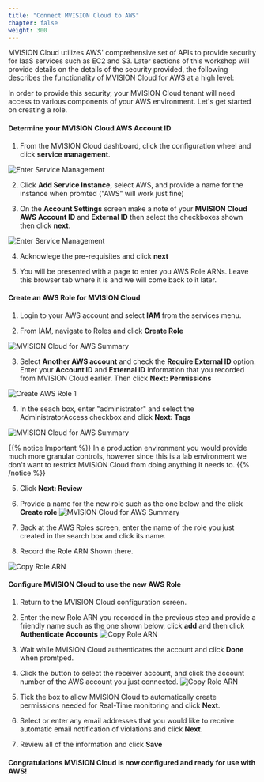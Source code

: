 ```yaml
---
title: "Connect MVISION Cloud to AWS"
chapter: false
weight: 300
---
```


MVISION Cloud utilizes AWS' comprehensive set of APIs to provide security for IaaS services such as EC2 and S3.  Later sections of this workshop will provide details on the details of the security provided, the following describes the functionality of MVISION Cloud for AWS at a high level:

In order to provide this security, your MVISION Cloud tenant will need access to various components of your AWS environment.  Let's get started on creating a role.

#### Determine your MVISION Cloud AWS Account ID

1.  From the MVISION Cloud dashboard, click the configuration wheel and click **service management**.

  ![Enter Service Management](/images/mfe/clickservicemanagement.png?classes=border,shadow)

2.  Click **Add Service Instance**, select AWS, and provide a name for the instance when promted ("AWS" will work just fine)

3.  On the **Account Settings** screen make a note of your **MVISION Cloud AWS Account ID** and **External ID** then select the checkboxes shown then click **next**.

  ![Enter Service Management](/images/mfe/awsselections.png?classes=border,shadow)

4.  Acknowlege the pre-requisites and click **next**

5.  You will be presented with a page to enter you AWS Role ARNs.  Leave this browser tab where it is and we will come back to it later.

#### Create an AWS Role for MVISION Cloud

1.  Login to your AWS account and select **IAM** from the services menu.

2.  From IAM, navigate to Roles and click **Create Role**

  ![MVISION Cloud for AWS Summary](/images/mfe/1add_role.png?classes=border,shadow)

3.  Select **Another AWS account** and check the **Require External ID** option.  Enter your **Account ID** and **External ID** information that you recorded from MVISION Cloud earlier.  Then click **Next: Permissions**

  ![Create AWS Role 1](/images/mfe/createawsrole1.png?classes=border,shadow)

4.  In the seach box, enter "administrator" and select the AdministratorAccess checkbox and click **Next: Tags**

  ![MVISION Cloud for AWS Summary](/images/mfe/administratoraccess.png?classes=border,shadow)

  {{% notice Important %}}
  In a production environment you would provide much more granular controls, however since this is a lab environment we don't want to restrict MVISION Cloud from doing anything it needs to.
  {{% /notice %}}

5.  Click **Next: Review**

6.  Provide a name for the new role such as the one below and the click **Create role**
  ![MVISION Cloud for AWS Summary](/images/mfe/clickcreaterole.png?classes=border,shadow)

7.  Back at the AWS Roles screen, enter the name of the role you just created in the search box and click its name.

8.  Record the Role ARN Shown there.

  ![Copy Role ARN](/images/mfe/copyrolearn.png?classes=border,shadow)

#### Configure MVISION Cloud to use the new AWS Role

1.  Return to the MVISION Cloud configuration screen.

2.  Enter the new Role ARN you recorded in the previous step and provide a friendly name such as the one shown below, click **add** and then click **Authenticate Accounts**
  ![Copy Role ARN](/images/mfe/enterarn.png?classes=border,shadow)

3.  Wait while MVISION Cloud authenticates the account and click **Done** when promtped.

4.  Click the button to select the receiver account, and click the account number of the AWS account you just connected.
  ![Copy Role ARN](/images/mfe/selectreceiveraccount.png?classes=border,shadow)
  
5.  Tick the box to allow MVISION Cloud to automatically create permissions needed for Real-Time monitoring and click **Next**.

6.  Select or enter any email addresses that you would like to receive automatic email notification of violations and click **Next**.

7.  Review all of the information and click **Save**

#### Congratulations MVISION Cloud is now configured and ready for use with AWS!